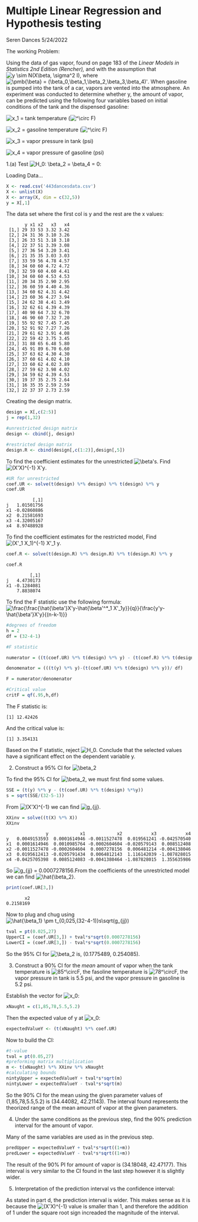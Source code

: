 Multiple Linear Regression and Hypothesis testing
================
Seren Dances
5/24/2022

The working Problem:

Using the data of gas vapor, found on page 183 of the *Linear Models in
Statistics 2nd Edition (Rencher),* and with the assumption that ![y
\\sim N(X\\beta, \\sigma^2
I),](https://latex.codecogs.com/png.image?%5Cdpi%7B110%7D&space;%5Cbg_white&space;y%20%5Csim%20N%28X%5Cbeta%2C%20%5Csigma%5E2%20I%29%2C
"y \\sim N(X\\beta, \\sigma^2 I),") where ![\\pmb{\\beta} =
(\\beta\_0,\\beta\_1,\\beta\_2,\\beta\_3,\\beta\_4)'](https://latex.codecogs.com/png.image?%5Cdpi%7B110%7D&space;%5Cbg_white&space;%5Cpmb%7B%5Cbeta%7D%20%3D%20%28%5Cbeta_0%2C%5Cbeta_1%2C%5Cbeta_2%2C%5Cbeta_3%2C%5Cbeta_4%29%27
"\\pmb{\\beta} = (\\beta_0,\\beta_1,\\beta_2,\\beta_3,\\beta_4)'"). When
gasoline is pumped into the tank of a car, vapors are vented into the
atmosphere. An experiment was conducted to determine whether y, the
amount of vapor, can be predicted using the following four variables
based on initial conditions of the tank and the dispensed gasoline:

![x\_1](https://latex.codecogs.com/png.image?%5Cdpi%7B110%7D&space;%5Cbg_white&space;x_1
"x_1") = tank temperature
(![^\\circ](https://latex.codecogs.com/png.image?%5Cdpi%7B110%7D&space;%5Cbg_white&space;%5E%5Ccirc
"^\\circ") F)

![x\_2](https://latex.codecogs.com/png.image?%5Cdpi%7B110%7D&space;%5Cbg_white&space;x_2
"x_2") = gasoline temperature
(![^\\circ](https://latex.codecogs.com/png.image?%5Cdpi%7B110%7D&space;%5Cbg_white&space;%5E%5Ccirc
"^\\circ") F)

![x\_3](https://latex.codecogs.com/png.image?%5Cdpi%7B110%7D&space;%5Cbg_white&space;x_3
"x_3") = vapor pressure in tank (psi)

![x\_4](https://latex.codecogs.com/png.image?%5Cdpi%7B110%7D&space;%5Cbg_white&space;x_4
"x_4") = vapor pressure of gasoline (psi)

1.(a) Test ![H\_0: \\beta\_2 = \\beta\_4
= 0](https://latex.codecogs.com/png.image?%5Cdpi%7B110%7D&space;%5Cbg_white&space;H_0%3A%20%5Cbeta_2%20%3D%20%5Cbeta_4%20%3D%200
"H_0: \\beta_2 = \\beta_4 = 0"):

Loading Data…

``` r
X <- read.csv('443dancesdata.csv')
X <- unlist(X)
X <- array(X, dim = c(32,5))
y = X[,1]
```

The data set where the first col is y and the rest are the x values:

``` 
       y x1 x2   x3   x4
 [1,] 29 33 53 3.32 3.42
 [2,] 24 31 36 3.10 3.26
 [3,] 26 33 51 3.18 3.18
 [4,] 22 37 51 3.39 3.08
 [5,] 27 36 54 3.20 3.41
 [6,] 21 35 35 3.03 3.03
 [7,] 33 59 56 4.78 4.57
 [8,] 34 60 60 4.72 4.72
 [9,] 32 59 60 4.60 4.41
[10,] 34 60 60 4.53 4.53
[11,] 20 34 35 2.90 2.95
[12,] 36 60 59 4.40 4.36
[13,] 34 60 62 4.31 4.42
[14,] 23 60 36 4.27 3.94
[15,] 24 62 38 4.41 3.49
[16,] 32 62 61 4.39 4.39
[17,] 40 90 64 7.32 6.70
[18,] 46 90 60 7.32 7.20
[19,] 55 92 92 7.45 7.45
[20,] 52 91 92 7.27 7.26
[21,] 29 61 62 3.91 4.08
[22,] 22 59 42 3.75 3.45
[23,] 31 88 65 6.48 5.80
[24,] 45 91 89 6.70 6.60
[25,] 37 63 62 4.30 4.30
[26,] 37 60 61 4.02 4.10
[27,] 33 60 62 4.02 3.89
[28,] 27 59 62 3.98 4.02
[29,] 34 59 62 4.39 4.53
[30,] 19 37 35 2.75 2.64
[31,] 16 35 35 2.59 2.59
[32,] 22 37 37 2.73 2.59
```

Creating the design matrix.

``` r
design = X[,c(2:5)]
j = rep(1,32)

#unrestricted design matrix
design <- cbind(j, design)

#restricted design matrix
design.R <- cbind(design[,c(1:2)],design[,5])
```

To find the coefficient estimates for the unrestricted
![\\beta's](https://latex.codecogs.com/png.image?%5Cdpi%7B110%7D&space;%5Cbg_white&space;%5Cbeta%27s
"\\beta's"). Find ![(X'X)^{-1}
X'y](https://latex.codecogs.com/png.image?%5Cdpi%7B110%7D&space;%5Cbg_white&space;%28X%27X%29%5E%7B-1%7D%20X%27y
"(X'X)^{-1} X'y").

``` r
#UR for unrestricted
coef.UR <- solve(t(design) %*% design) %*% t(design) %*% y
coef.UR
```

``` 
          [,1]
j   1.01501756
x1 -0.02860886
x2  0.21581693
x3 -4.32005167
x4  8.97488928
```

To find the coefficient estimates for the restricted model, Find
![(X'\_1 X\_1)^{-1} X'\_1
y](https://latex.codecogs.com/png.image?%5Cdpi%7B110%7D&space;%5Cbg_white&space;%28X%27_1%20X_1%29%5E%7B-1%7D%20X%27_1%20y
"(X'_1 X_1)^{-1} X'_1 y").

``` r
coef.R <- solve(t(design.R) %*% design.R) %*% t(design.R) %*% y

coef.R
```

``` 
         [,1]
j   4.4730173
x1 -0.1284081
    7.8838074
```

To find the F statistic use the following formula:
![\\frac{\\frac{\\hat{\\beta'}X'y-\\hat{\\beta'^\*\_1
X'\_1y}}{q}}{\\frac{y'y-\\hat{\\beta'}X'y}{(n-k-1)}}](https://latex.codecogs.com/png.image?%5Cdpi%7B110%7D&space;%5Cbg_white&space;%5Cfrac%7B%5Cfrac%7B%5Chat%7B%5Cbeta%27%7DX%27y-%5Chat%7B%5Cbeta%27%5E%2A_1%20X%27_1y%7D%7D%7Bq%7D%7D%7B%5Cfrac%7By%27y-%5Chat%7B%5Cbeta%27%7DX%27y%7D%7B%28n-k-1%29%7D%7D
"\\frac{\\frac{\\hat{\\beta'}X'y-\\hat{\\beta'^*_1 X'_1y}}{q}}{\\frac{y'y-\\hat{\\beta'}X'y}{(n-k-1)}}")

``` r
#degrees of freedom
h = 2
df = (32-4-1)

#F statistic

numerator = ((t(coef.UR) %*% t(design) %*% y) - (t(coef.R) %*% t(design.R) %*% y))/h

denomenator = (((t(y) %*% y)-(t(coef.UR) %*% t(design) %*% y))/ df)

F = numerator/denomenator

#Critical value
critF = qf(.95,h,df)
```

The F statistic is:

    [1] 12.42426

And the critical value is:

    [1] 3.354131

Based on the F statistic, reject
![H\_0](https://latex.codecogs.com/png.image?%5Cdpi%7B110%7D&space;%5Cbg_white&space;H_0
"H_0"). Conclude that the selected values have a significant effect on
the dependent variable y.

2)  Construct a 95% CI for
    ![\\beta\_2](https://latex.codecogs.com/png.image?%5Cdpi%7B110%7D&space;%5Cbg_white&space;%5Cbeta_2
    "\\beta_2")

To find the 95% CI for
![\\beta\_2](https://latex.codecogs.com/png.image?%5Cdpi%7B110%7D&space;%5Cbg_white&space;%5Cbeta_2
"\\beta_2"), we must first find some values.

``` r
SSE = (t(y) %*% y - (t(coef.UR) %*% t(design) %*%y))
s = sqrt(SSE/(32-5-1))
```

From
![(X'X)^{-1}](https://latex.codecogs.com/png.image?%5Cdpi%7B110%7D&space;%5Cbg_white&space;%28X%27X%29%5E%7B-1%7D
"(X'X)^{-1}") we can find
![g\_{jj}](https://latex.codecogs.com/png.image?%5Cdpi%7B110%7D&space;%5Cbg_white&space;g_%7Bjj%7D
"g_{jj}").

``` r
XXinv = solve((t(X) %*% X))
XXinv
```

``` 
               y            x1            x2           x3           x4
y   0.0049153593  0.0001614946 -0.0011527478  0.019561241 -0.042570540
x1  0.0001614946  0.0010985764 -0.0002604604 -0.020579143  0.008512408
x2 -0.0011527478 -0.0002604604  0.0007278156  0.006481214 -0.004138046
x3  0.0195612413 -0.0205791434  0.0064812143  1.116142039 -1.087828015
x4 -0.0425705398  0.0085124083 -0.0041380464 -1.087828015  1.355635986
```

So ![g\_{jj}
= 0.0007278156](https://latex.codecogs.com/png.image?%5Cdpi%7B110%7D&space;%5Cbg_white&space;g_%7Bjj%7D%20%3D%200.0007278156
"g_{jj} = 0.0007278156").From the coefficients of the unrestricted model
we can find
![\\hat{\\beta\_2}](https://latex.codecogs.com/png.image?%5Cdpi%7B110%7D&space;%5Cbg_white&space;%5Chat%7B%5Cbeta_2%7D
"\\hat{\\beta_2}").

``` r
print(coef.UR[3,])
```

``` 
       x2 
0.2158169 
```

Now to plug and chug using ![\\hat{\\beta\_1} \\pm
t\_{0,025,(32-4-1)}s\\sqrt(g\_{jj})](https://latex.codecogs.com/png.image?%5Cdpi%7B110%7D&space;%5Cbg_white&space;%5Chat%7B%5Cbeta_1%7D%20%5Cpm%20t_%7B0%2C025%2C%2832-4-1%29%7Ds%5Csqrt%28g_%7Bjj%7D%29
"\\hat{\\beta_1} \\pm t_{0,025,(32-4-1)}s\\sqrt(g_{jj})")

``` r
tval = pt(0.025,27)
UpperCI = (coef.UR[3,]) + tval*s*sqrt(0.0007278156)
LowerCI = (coef.UR[3,]) - tval*s*sqrt(0.0007278156)
```

So the 95% CI for
![\\beta\_2](https://latex.codecogs.com/png.image?%5Cdpi%7B110%7D&space;%5Cbg_white&space;%5Cbeta_2
"\\beta_2") is, (0.1775489, 0.254085).

3)  Construct a 90% CI for the *mean* amount of vapor when the tank
    temperature is
    ![85^\\circ](https://latex.codecogs.com/png.image?%5Cdpi%7B110%7D&space;%5Cbg_white&space;85%5E%5Ccirc
    "85^\\circ")F, the fasoline temperature is
    ![78^\\circ](https://latex.codecogs.com/png.image?%5Cdpi%7B110%7D&space;%5Cbg_white&space;78%5E%5Ccirc
    "78^\\circ")F, the vapor pressure in tank is 5.5 psi, and the vapor
    pressure in gasoline is 5.2 psi.

Establish the vector for
![x\_0](https://latex.codecogs.com/png.image?%5Cdpi%7B110%7D&space;%5Cbg_white&space;x_0
"x_0"):

``` r
xNaught = c(1,85,78,5.5,5.2)
```

Then the expected value of y at
![x\_0](https://latex.codecogs.com/png.image?%5Cdpi%7B110%7D&space;%5Cbg_white&space;x_0
"x_0"):

``` r
expectedValueY <- (t(xNaught) %*% coef.UR)
```

Now to build the CI:

``` r
#t-value
tval = pt(0.05,27)
#preforming matrix multiplication 
m <- t(xNaught) %*% XXinv %*% xNaught
#calculating bounds
nintyUpper = expectedValueY + tval*s*sqrt(m)
nintyLower = expectedValueY - tval*s*sqrt(m)
```

So the 90% CI for the mean using the given parameter values of
(1,85,78,5.5,5.2) is (34.44082, 42.21143). The interval found represents
the theorized range of the mean amount of vapor at the given parameters.

4)  Under the same conditions as the previous step, find the 90%
    prediction interval for the amount of vapor.

Many of the same variables are used as in the previous step.

``` r
predUpper = expectedValueY + tval*s*sqrt((1+m))
predLower = expectedValueY - tval*s*sqrt((1+m))
```

The result of the 90% PI for amount of vapor is (34.18048, 42.47177).
This interval is very similar to the CI found in the last step however
it is slightly wider.

5)  Interpretation of the prediction interval vs the confidence
    interval:

As stated in part d, the prediction interval is wider. This makes sense
as it is because the
![(X'X)^{-1}](https://latex.codecogs.com/png.image?%5Cdpi%7B110%7D&space;%5Cbg_white&space;%28X%27X%29%5E%7B-1%7D
"(X'X)^{-1}") value is smaller than 1, and therefore the addition of 1
under the square root sign increaded the magnitude of the interval.
